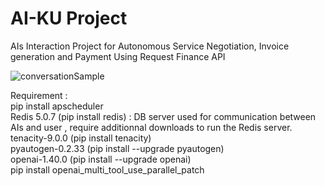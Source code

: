 ﻿# AI-KU Project

AIs Interaction Project for Autonomous Service Negotiation, Invoice generation and Payment Using Request Finance API

![conversationSample](https://github.com/user-attachments/assets/78a3f30e-4561-45a2-a7db-03f4a4013817)

Requirement : <br />
pip install apscheduler <br />
Redis 5.0.7 (pip install redis)   :  DB server used for communication between AIs and user , require additionnal downloads to run the Redis server.  <br />
tenacity-9.0.0 (pip install tenacity) <br />
pyautogen-0.2.33 (pip install --upgrade pyautogen) <br />
openai-1.40.0 (pip install --upgrade openai) <br />
pip install openai_multi_tool_use_parallel_patch <br />

